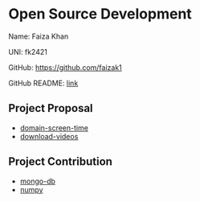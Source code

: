 # Open Source Development
Name: Faiza Khan

UNI: fk2421

GitHub: https://github.com/faizak1 

GitHub README: [link](https://github.com/faizak1/faizak1/blob/main/README.md)

## Project Proposal 

- [domain-screen-time](./projects/javascript/domain-screen-time.md)
- [download-videos](./projects/javascript/download-videos-second-choice.md)

## Project Contribution

- [mongo-db](./projects/javascript/mongo-db-contribution.md)
- [numpy](./projects/python/numpy-second-choice-contribution.md)
